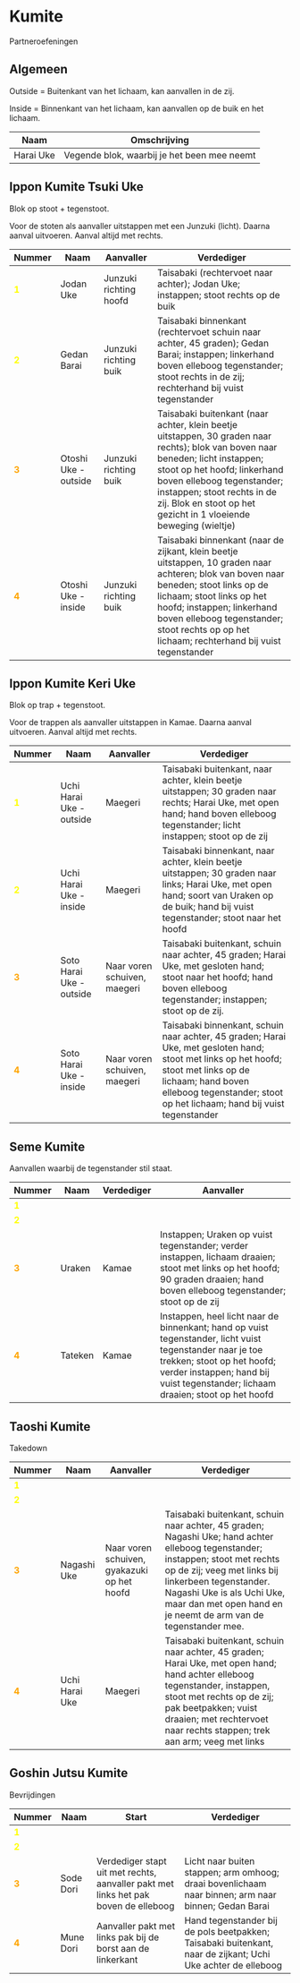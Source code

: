 # Kumite

Partneroefeningen

## Algemeen

Outside = Buitenkant van het lichaam, kan aanvallen in de zij.

Inside = Binnenkant van het lichaam, kan aanvallen op de buik en het lichaam.


| Naam      | Omschrijving                                |
|-----------|---------------------------------------------|
| Harai Uke | Vegende blok, waarbij je het been mee neemt |


## Ippon Kumite Tsuki Uke

Blok op stoot + tegenstoot.

Voor de stoten als aanvaller uitstappen met een Junzuki (licht). Daarna aanval uitvoeren. Aanval altijd met rechts.

| Nummer                                  | Naam                 | Aanvaller              | Verdediger                                                                                                                                                                                                                                                                                         |
|-----------------------------------------|----------------------|------------------------|----------------------------------------------------------------------------------------------------------------------------------------------------------------------------------------------------------------------------------------------------------------------------------------------------|
| <span style="color:yellow">**1**</span> | Jodan Uke            | Junzuki richting hoofd | Taisabaki (rechtervoet naar achter); Jodan Uke; instappen; stoot rechts op de buik                                                                                                                                                                                                                 |
| <span style="color:yellow">**2**</span> | Gedan Barai          | Junzuki richting buik  | Taisabaki binnenkant (rechtervoet schuin naar achter, 45 graden); Gedan Barai; instappen; linkerhand boven elleboog tegenstander; stoot rechts in de zij; rechterhand bij vuist tegenstander                                                                                                       |
| <span style="color:orange">**3**</span> | Otoshi Uke - outside | Junzuki richting buik  | Taisabaki buitenkant (naar achter, klein beetje uitstappen, 30 graden naar rechts); blok van boven naar beneden;  licht instappen; stoot op het hoofd; linkerhand boven elleboog tegenstander; instappen; stoot rechts in de zij. Blok en stoot op het gezicht in 1 vloeiende beweging (wieltje)   |
| <span style="color:orange">**4**</span> | Otoshi Uke - inside  | Junzuki richting buik  | Taisabaki binnenkant (naar de zijkant, klein beetje uitstappen, 10 graden naar achteren; blok van boven naar beneden; stoot  links op de lichaam; stoot  links op het hoofd; instappen; linkerhand boven elleboog tegenstander; stoot rechts op op het lichaam; rechterhand bij vuist tegenstander |

## Ippon Kumite Keri Uke

Blok op trap + tegenstoot.

Voor de trappen als aanvaller uitstappen in Kamae. Daarna aanval uitvoeren. Aanval altijd met rechts.


| Nummer                                  | Naam                     | Aanvaller                    | Verdediger                                                                                                                                                                                                                          |
|-----------------------------------------|--------------------------|------------------------------|-------------------------------------------------------------------------------------------------------------------------------------------------------------------------------------------------------------------------------------|
| <span style="color:yellow">**1**</span> | Uchi Harai Uke - outside | Maegeri                      | Taisabaki buitenkant, naar achter, klein beetje uitstappen; 30 graden naar rechts; Harai Uke, met open hand; hand boven elleboog tegenstander; licht instappen; stoot op de zij                                                     |
| <span style="color:yellow">**2**</span> | Uchi Harai Uke - inside  | Maegeri                      | Taisabaki binnenkant, naar achter, klein beetje uitstappen; 30 graden naar links; Harai Uke, met open hand; soort van Uraken op de buik; hand bij vuist tegenstander; stoot naar het hoofd                                          |
| <span style="color:orange">**3**</span> | Soto Harai Uke - outside | Naar voren schuiven, maegeri | Taisabaki buitenkant, schuin naar achter, 45 graden; Harai Uke, met gesloten hand; stoot naar het hoofd; hand boven elleboog tegenstander; instappen; stoot op de zij.                                                              |
| <span style="color:orange">**4**</span> | Soto Harai Uke - inside  | Naar voren schuiven, maegeri | Taisabaki binnenkant, schuin naar achter, 45 graden; Harai Uke, met gesloten hand; stoot met links op het hoofd; stoot met links op de lichaam; hand boven elleboog tegenstander; stoot op het lichaam; hand bij vuist tegenstander |

## Seme Kumite

Aanvallen waarbij de tegenstander stil staat.

| Nummer                                  | Naam    | Verdediger | Aanvaller                                                                                                                                                                                                                  |
|-----------------------------------------|---------|------------|----------------------------------------------------------------------------------------------------------------------------------------------------------------------------------------------------------------------------|
| <span style="color:yellow">**1**</span> |         |            |                                                                                                                                                                                                                            |
| <span style="color:yellow">**2**</span> |         |            |                                                                                                                                                                                                                            |
| <span style="color:orange">**3**</span> | Uraken  | Kamae      | Instappen; Uraken op vuist tegenstander; verder instappen, lichaam draaien; stoot met links op het hoofd; 90 graden draaien; hand boven elleboog tegenstander; stoot op de zij                                             |
| <span style="color:orange">**4**</span> | Tateken | Kamae      | Instappen, heel licht naar de binnenkant; hand op vuist tegenstander, licht vuist tegenstander naar je toe trekken; stoot op het hoofd; verder instappen; hand bij vuist tegenstander; lichaam draaien; stoot op het hoofd |

## Taoshi Kumite

Takedown

| Nummer                                  | Naam           | Aanvaller                                   | Verdediger                                                                                                                                                                                                                                                                              |
|-----------------------------------------|----------------|---------------------------------------------|-----------------------------------------------------------------------------------------------------------------------------------------------------------------------------------------------------------------------------------------------------------------------------------------|
| <span style="color:yellow">**1**</span> |                |                                             |                                                                                                                                                                                                                                                                                         |
| <span style="color:yellow">**2**</span> |                |                                             |                                                                                                                                                                                                                                                                                         |
| <span style="color:orange">**3**</span> | Nagashi Uke    | Naar voren schuiven, gyakazuki op het hoofd | Taisabaki buitenkant, schuin naar achter, 45 graden; Nagashi Uke; hand achter elleboog tegenstander; instappen; stoot met rechts op de zij; veeg met links bij linkerbeen tegenstander. Nagashi Uke is als Uchi Uke, maar dan met open hand en je neemt de arm van de tegenstander mee. |
| <span style="color:orange">**4**</span> | Uchi Harai Uke | Maegeri                                     | Taisabaki buitenkant, schuin naar achter, 45 graden; Harai Uke, met open hand; hand achter elleboog tegenstander, instappen, stoot met rechts op  de zij; pak beetpakken; vuist draaien; met rechtervoet naar rechts stappen; trek aan arm; veeg met links                              |

## Goshin Jutsu Kumite

Bevrijdingen

| Nummer                                  | Naam      | Start                                                                               | Verdediger                                                                                                   |
|-----------------------------------------|-----------|-------------------------------------------------------------------------------------|--------------------------------------------------------------------------------------------------------------|
| <span style="color:yellow">**1**</span> |           |                                                                                     |                                                                                                              |
| <span style="color:yellow">**2**</span> |           |                                                                                     |                                                                                                              |
| <span style="color:orange">**3**</span> | Sode Dori | Verdediger stapt uit met rechts, aanvaller pakt met links het pak boven de elleboog | Licht naar buiten stappen; arm omhoog; draai bovenlichaam naar binnen; arm naar binnen; Gedan Barai          |
| <span style="color:orange">**4**</span> | Mune Dori | Aanvaller pakt met links pak bij de borst aan de linkerkant                         | Hand tegenstander bij de pols beetpakken; Taisabaki buitenkant, naar de zijkant; Uchi Uke achter de elleboog |
